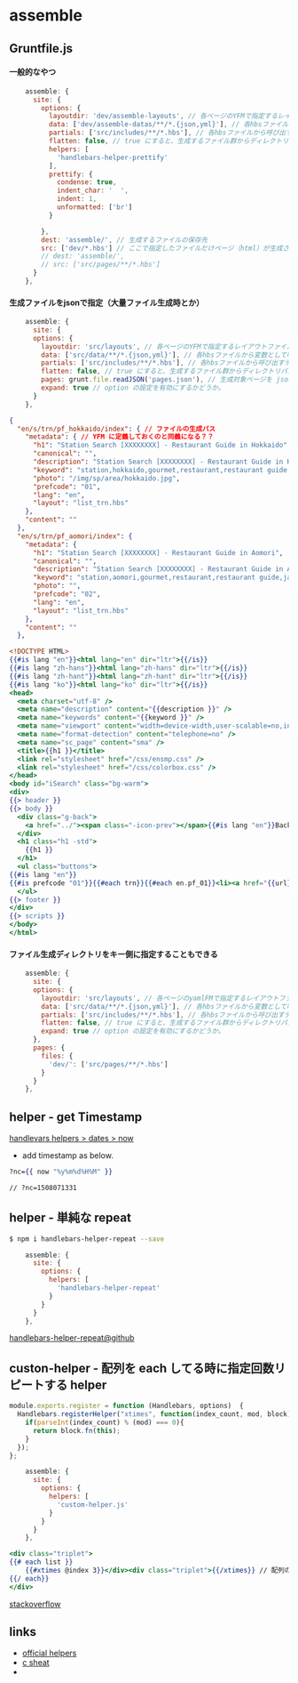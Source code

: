 # assemble

## Gruntfile.js

#### 一般的なやつ

```js:Gruntfile.js
    assemble: {
      site: {
        options: {
          layoutdir: 'dev/assemble-layouts', // 各ページのYFMで指定するレイアウトファイル（layout:）設置場所のパス
          data: ['dev/assemble-datas/**/*.{json,yml}'], // 各hbsファイルから変数として呼び出すファイル群の指定
          partials: ['src/includes/**/*.hbs'], // 各hbsファイルから呼び出すテンプレートhtml（.hbs）ファイルを指定
          flatten: false, // true にすると、生成するファイル群からディレクトリパスを削除？？
          helpers: [
            'handlebars-helper-prettify'
          ],
          prettify: {
            condense: true,
            indent_char: '  ',
            indent: 1,
            unformatted: ['br']
          }

        },
        dest: 'assemble/', // 生成するファイルの保存先
        src: ['dev/*.hbs'] // ここで指定したファイルだけページ（html）が生成される
        // dest: 'assemble/',
        // src: ['src/pages/**/*.hbs']
      }
    },
```

#### 生成ファイルをjsonで指定（大量ファイル生成時とか）
  
```js:Gruntfile.js
    assemble: {
      site: {
      options: {
        layoutdir: 'src/layouts', // 各ページのYFMで指定するレイアウトファイル（layout:）設置場所のパス
        data: ['src/data/**/*.{json,yml}'], // 各hbsファイルから変数として呼び出すファイル群の指定
        partials: ['src/includes/**/*.hbs'], // 各hbsファイルから呼び出すテンプレートhtml（.hbs）ファイルを指定
        flatten: false, // true にすると、生成するファイル群からディレクトリパスを削除？？
        pages: grunt.file.readJSON('pages.json'), // 生成対象ページを json で指定。ディレクトリの指定ナシなので、Gruntfile.js と同階層
        expand: true // option の設定を有効にするかどうか。
      }
    },
```

```json:pages.json
{
  "en/s/trn/pf_hokkaido/index": { // ファイルの生成パス
    "metadata": { // YFM に定義しておくのと同義になる？？
      "h1": "Station Search [XXXXXXXX] - Restaurant Guide in Hokkaido",
      "canonical": "",
      "description": "Station Search [XXXXXXXX] - Restaurant Guide in Hokkaido.Restaurant search by Cuisines and Location, Station, Budget, Discount, Features. XXXXXXXX is All you need to plan travel and meal to Japan.",
      "keyword": "station,hokkaido,gourmet,restaurant,restaurant guide,japan restaurant guide,xxxxxxxx",
      "photo": "/img/sp/area/hokkaido.jpg",
      "prefcode": "01",
      "lang": "en",
      "layout": "list_trn.hbs"
    },
    "content": ""
  },
  "en/s/trn/pf_aomori/index": {
    "metadata": {
      "h1": "Station Search [XXXXXXXX] - Restaurant Guide in Aomori",
      "canonical": "",
      "description": "Station Search [XXXXXXXX] - Restaurant Guide in Aomori.Restaurant search by Cuisines and Location, Station, Budget, Discount, Features. XXXXXXXX is All you need to plan travel and meal to Japan.",
      "keyword": "station,aomori,gourmet,restaurant,restaurant guide,japan restaurant guide,xxxxxxxx",
      "photo": "",
      "prefcode": "02",
      "lang": "en",
      "layout": "list_trn.hbs"
    },
    "content": ""
  },
```

```hbs:list_trn.hbs
<!DOCTYPE HTML>
{{#is lang "en"}}<html lang="en" dir="ltr">{{/is}}
{{#is lang "zh-hans"}}<html lang="zh-hans" dir="ltr">{{/is}}
{{#is lang "zh-hant"}}<html lang="zh-hant" dir="ltr">{{/is}}
{{#is lang "ko"}}<html lang="ko" dir="ltr">{{/is}}
<head>
  <meta charset="utf-8" />
  <meta name="description" content="{{description }}" />
  <meta name="keywords" content="{{keyword }}" />
  <meta name="viewport" content="width=device-width,user-scalable=no,initial-scale=1,maximum-scale=1" />
  <meta name="format-detection" content="telephone=no" />
  <meta name="sc_page" content="sma" />
  <title>{{h1 }}</title>
  <link rel="stylesheet" href="/css/ensmp.css" />
  <link rel="stylesheet" href="/css/colorbox.css" />
</head>
<body id="iSearch" class="bg-warm">
<div>
{{> header }}
{{> body }}
  <div class="g-back">
    <a href="../"><span class="-icon-prev"></span>{{#is lang "en"}}Back{{/is}}{{#is lang "zh-hans"}}返回{{/is}}{{#is lang "zh-hant"}}返回{{/is}}{{#is lang "ko"}}이전{{/is}}</a>
  </div>
  <h1 class="h1 -std">
    {{h1 }}
  </h1>
  <ul class="buttons">
{{#is lang "en"}}
{{#is prefcode "01"}}{{#each trn}}{{#each en.pf_01}}<li><a href="{{url}}" class="button-r">{{name}}</a></li>{{/each}}{{/each}}{{/is}}
  </ul>
{{> footer }}
</div>
{{> scripts }}
</body>
</html>
```

#### ファイル生成ディレクトリをキー側に指定することもできる

```json:Gruntfile.js
    assemble: {
      site: {
      options: {
        layoutdir: 'src/layouts', // 各ページのyamlFMで指定するレイアウトファイル（layout:）設置場所のパス
        data: ['src/data/**/*.{json,yml}'], // 各hbsファイルから変数として呼び出すファイル群の指定
        partials: ['src/includes/**/*.hbs'], // 各hbsファイルから呼び出すテンプレートhtml（.hbs）ファイルを指定
        flatten: false, // true にすると、生成するファイル群からディレクトリパスを削除？？
        expand: true // option の設定を有効にするかどうか。
      },
      pages: {
        files: {
          'dev/': ['src/pages/**/*.hbs']
        }
      }
    },
```


## helper - get Timestamp

[handlevars helpers > dates > now](https://github.com/assemble/handlebars-helpers/blob/master/docs/helpers/dates/helper-now.md)

- add timestamp as below.

```hbs
?nc={{ now "%y%m%d%H%M" }}

// ?nc=1508071331
```


## helper - 単純な repeat

```zsh
$ npm i handlebars-helper-repeat --save
```

```js:Gruntfile.js
    assemble: {
      site: {
        options: {
          helpers: [
            'handlebars-helper-repeat'
          }
        }
      }
    },
```

[handlebars-helper-repeat@github](https://github.com/helpers/handlebars-helper-repeat)


## custon-helper - 配列を each してる時に指定回数リピートする helper

```js:custom-helper.js
module.exports.register = function (Handlebars, options)  {
  Handlebars.registerHelper("xtimes", function(index_count, mod, block) {
    if(parseInt(index_count) % (mod) === 0){
      return block.fn(this);
    }
  });
};
```

```js:Gruntfile.js
    assemble: {
      site: {
        options: {
          helpers: [
            'custom-helper.js'
          }
        }
      }
    },
```

```hbs
<div class="triplet">
{{# each list }}
    {{#xtimes @index 3}}</div><div class="triplet">{{/xtimes}} // 配列の iterator が 3 の倍数の時だけ add
{{/ each}}
</div>
```

[stackoverflow](http://stackoverflow.com/questions/17149289/how-can-i-add-a-hr-element-of-each-3-of-my-looping-array-using-handlebarsjs)


## links

- [official helpers](http://assemble.io/helpers/helpers-collections.html)
- [c sheat](http://blog.dunckr.com/articles/assemble-javascript-static-site-generator/)
- 

